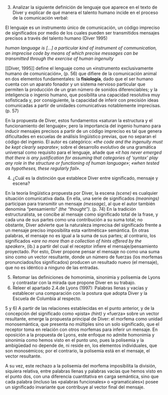 3) Analizar la siguiente definición de lenguaje que aparece en el texto de Diver y explicar de qué manera el talento humano incide en el proceso de la comunicación verbal:

El lenguaje es un instrumento único de comunicación, un código impreciso de significados por medio de los cuales pueden ser transmitidos mensajes precisos a través del talento humano (Diver 1995)

_human language is […] a particular kind of instrument of communication, an imprecise code by means of which precise messages can be transmitted through the exercise of human ingenuity_

[[Diver, 1995]] define el lenguaje como un «instrumento exclusivamente humano de comunicación», (p. 56) que difiere de la comunicación animal en dos elementos fundamentales: la **fisiología**, dado que el ser humano cuenta con un aparato fonador y un sistema nervioso particular que permiten la producción de un gran número de sonidos diferenciables; y la inteligencia o ingenio humano, que posibilita una capacidad resolutiva muy sofisticada y, por consiguiente, la capacidad de inferir con precisión ideas comunicadas a partir de unidades comunicativas notablemente imprecisas. (p. 57)

En la propuesta de Diver, estos fundamentos «saturan la estructura y el funcionamiento del lenguaje»; pero la importancia del ingenio humano para inducir mensajes precisos a partir de un código impreciso es tal que genera dificultades en escuelas de análisis lingüístico previas, que no separan el código del ingenio. El autor es categórico: _«the code and the ingenuity must be kept clearly separate»_; sobre el desarrollo evolutivo de una gramática universal como requisito para el lenguaje, añade que _«it has never emerged that there is any justification for assuming that categories of ‘syntax’ play any role in the structure or functioning of human language»_; _«when tested as hypotheses, these regularly fail»_.

4) ¿Cuál es la distinción que establece Diver entre significado, mensaje y escena?

En la teoría lingüística propuesta por Diver, la escena _(scene)_ es cualquier situación comunicativa dada. En ella, una serie de significados _(meanings)_ participan para transmitir un mensaje _(message)_, al que el autor también denomina “pensamiento” _(the “thought”)_. (p. 74) En la tradición estructuralista, se concibe al mensaje como significado total de la frase, y cada una de sus partes como una contribución a su suma total; no obstante, Diver advierte que la naturaleza imprecisa del significado frente a un mensaje preciso imposibilita esta «aritmética» semántica. En otras palabras, el mensaje no es igual a la suma de sus partes; al contrario, los significados _«are no more than a collection of hints offered by the speaker»_, (ib.) a partir del cual el receptor infiere el mensaje/pensamiento proyectado. Por esto, Diver propone pensar el mensaje no como una suma sino como un vector resultante, donde un número de fuerzas (los morfemas pronunciados/los significados) producen un resultado nuevo (el mensaje), que no es idéntico a ninguno de las entradas.

5) Retomar las definiciones de homonimia, sinonimia y polisemia de Lyons y contrastar con la mirada que propone Diver en su trabajo.
6) Releer el apartado 2.4.de Lyons (1997): Palabras llenas y vacías y establecer una comparación con la postura que adopta Diver y la Escuela de Columbia al respecto.

5 y 6) A partir de las relaciones establecidas en el punto anterior, y de la concepción del significado como «pista» _(hint)_ y «fuerza» sobre un vector resultante, emerge la propuesta principal de Diver: el morfema como unidad monosemántica, que presenta no múltiples sino un solo significado, que el receptor toma en relación con otros morfemas para inferir un mensaje. En oposición a la propuesta de Lyons, este enfoque no admite homonimia y sinonimia como hemos visto en el punto uno, pues la polisemia y la ambigüedad no depende de, ni reside en, los elementos individuales, que son monosémicos; por el contrario, la polisemia está en el mensaje, el vector resultante.

A su vez, este rechazo a la polisemia del morfema imposibilita la división, siquiera relativa, entre palabras llenas y palabras vacías que hemos visto en el punto dos, con una diferencia cuantitativa en carga semántica, sino que cada palabra (incluso las «palabras funcionales» o «gramaticales») posee un significado invariante que contribuye al vector final del mensaje.